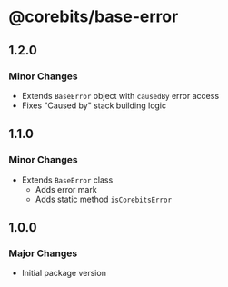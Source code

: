 # @corebits/base-error

## 1.2.0

### Minor Changes

- Extends `BaseError` object with `causedBy` error access
- Fixes "Caused by" stack building logic

## 1.1.0
 
### Minor Changes

- Extends `BaseError` class
  - Adds error mark
  - Adds static method `isCorebitsError`

## 1.0.0

### Major Changes

- Initial package version
